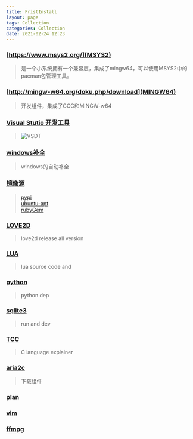 ```yaml
---
title: FristInstall
layout: page
tags: Collection
categories: Collection
date: 2021-02-24 12:23
---
```


### [https://www.msys2.org/](MSYS2)
> 是一个小系统拥有一个兼容层，集成了mingw64，可以使用MSYS2中的pacman包管理工具。

### [http://mingw-w64.org/doku.php/download](MINGW64)
> 开发组件，集成了GCC和MINGW-w64

### [Visual Stutio 开发工具](https://visualstudio.microsoft.com/zh-hans/downloads/)
> ![VSDT](https://img1.picloli-1.xyz/2021/03/24/-2021-03-24-125115.png)

### [windows补全](https://visualstudio.microsoft.com/zh-hans/downloads/)
> windows的自动补全

### [镜像源](https://mirrors.tuna.tsinghua.edu.cn/help/AOSP/)
> [pypi](https://mirrors.tuna.tsinghua.edu.cn/help/pypi/)<br/>
> [ubuntu-apt](https://mirrors.tuna.tsinghua.edu.cn/help/ubuntu/)<br/>
> [rubyGem](https://mirrors.tuna.tsinghua.edu.cn/help/rubygems/)<br/>

### [LOVE2D](https://github.com/love2d/love/releases)
> love2d release all version 

### [LUA](https://github.com/lua/lua/releases)
> lua source code and 

### [python](https://www.python.org/)
> python dep

### [sqlite3](https://sqlite.org/download.html)
> run and dev

### [TCC](https://bellard.org/tcc/)
> C language explainer

### [aria2c](https://aria2.github.io/)
> 下载组件

### plan


### [vim](https://www.vim.org/)

### [ffmpg](https://www.ffmpeg.org/)